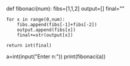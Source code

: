 def fibonaci(num):
    fibs=[1,1,2]
    output=[]
    final=""
    
    for x in range(0,num):
        fibs.append(fibs[-1]+fibs[-2])
        output.append(fibs[x])
        final+=str(output[x])
    
    return int(final)

a=int(input("Enter n:"))
print(fibonaci(a))
